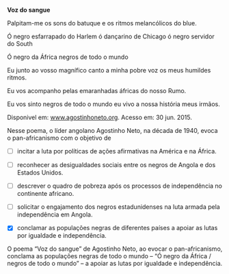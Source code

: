 

**Voz do sangue**

Palpitam-me os sons do batuque e os ritmos melancólicos do blue.

Ó negro esfarrapado do Harlem ó dançarino de Chicago ó negro servidor do South

Ó negro da África negros de todo o mundo

Eu junto ao vosso magnífico canto a minha pobre voz os meus humildes ritmos.

Eu vos acompanho pelas emaranhadas áfricas do nosso Rumo.

Eu vos sinto negros de todo o mundo eu vivo a nossa história meus irmãos.

Disponivel em: www.agostinhoneto.org. Acesso em: 30 jun. 2015.

Nesse poema, o líder angolano Agostinho Neto, na década de 1940, evoca o pan-africanismo com o objetivo de



- [ ] incitar a luta por políticas de ações afirmativas na América e na África.
- [ ] reconhecer as desigualdades sociais entre os negros de Angola e dos Estados Unidos.
- [ ] descrever o quadro de pobreza após os processos de independência no continente africano.
- [ ] solicitar o engajamento dos negros estadunidenses na luta armada pela independência em Angola.
- [x] conclamar as populações negras de diferentes países a apoiar as lutas por igualdade e independência.


O poema “Voz do sangue” de Agostinho Neto, ao evocar o pan-africanismo, conclama as populações negras de todo o mundo – “Ó negro da África / negros de todo o mundo” – a apoiar as lutas por igualdade e independência.
